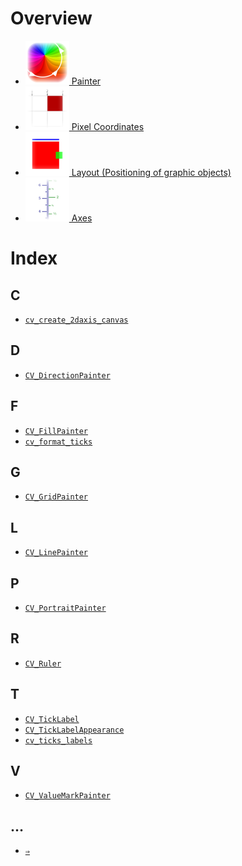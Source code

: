 # Overview

  * [![./Painter_docicon.png](./Painter_docicon.png) Painter](./Painter.md)
  * [![./PixelCoordinates_docicon.png](./PixelCoordinates_docicon.png) Pixel Coordinates](./PixelCoordinates.md)
  * [![./LayoutTutorial_docicon.png](./LayoutTutorial_docicon.png) Layout (Positioning of graphic objects)](./LayoutTutorial.md)
  * [![./Axis_docicon.png](./Axis_docicon.png) Axes](./Axis.md)

# Index

## C

  * [`cv_create_2daxis_canvas`](./Axis.md#user-content-cv_create_2daxis_canvas)

## D

  * [`CV_DirectionPainter`](./Painter.md#user-content-cv_directionpainter)

## F

  * [`CV_FillPainter`](./Painter.md#user-content-cv_fillpainter)
  * [`cv_format_ticks`](./Axis.md#user-content-cv_format_ticks)

## G

  * [`CV_GridPainter`](./Painter.md#user-content-cv_gridpainter)

## L

  * [`CV_LinePainter`](./Painter.md#user-content-cv_linepainter)

## P

  * [`CV_PortraitPainter`](./Painter.md#user-content-cv_portraitpainter)

## R

  * [`CV_Ruler`](./Axis.md#user-content-cv_ruler)

## T

  * [`CV_TickLabel`](./Axis.md#user-content-cv_ticklabel)
  * [`CV_TickLabelAppearance`](./Axis.md#user-content-cv_ticklabelappearance)
  * [`cv_ticks_labels`](./Axis.md#user-content-cv_ticks_labels)

## V

  * [`CV_ValueMarkPainter`](./Painter.md#user-content-cv_valuemarkpainter)

## …

  * [`⇒`](./Axis.md#user-content-)


